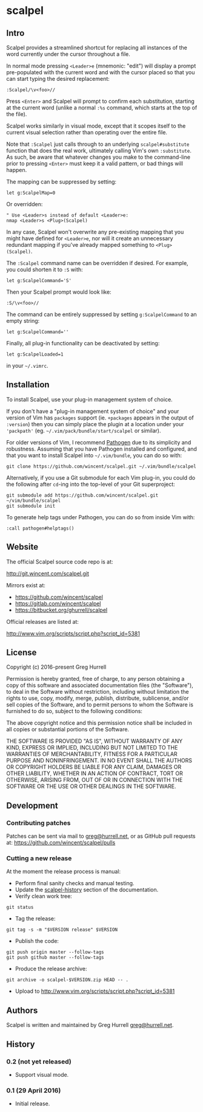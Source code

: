# scalpel

## Intro

Scalpel provides a streamlined shortcut for replacing all instances of the word currently under the cursor throughout a file.

In normal mode pressing `<Leader>e` (mnemonic: "edit") will display a prompt pre-populated with the current word and with the cursor placed so that you can start typing the desired replacement:

```
:Scalpel/\v<foo>//
```

Press `<Enter>` and Scalpel will prompt to confirm each substitution, starting at the current word (unlike a normal `:%s` command, which starts at the top of the file).

Scalpel works similarly in visual mode, except that it scopes itself to the current visual selection rather than operating over the entire file.

Note that `:Scalpel` just calls through to an underlying `scalpel#substitute` function that does the real work, ultimately calling Vim's own `:substitute`. As such, be aware that whatever changes you make to the command-line prior to pressing `<Enter>` must keep it a valid pattern, or bad things will happen.

The mapping can be suppressed by setting:

```
let g:ScalpelMap=0
```

Or overridden:

```
" Use <Leader>s instead of default <Leader>e:
nmap <Leader>s <Plug>(Scalpel)
```

In any case, Scalpel won't overwrite any pre-existing mapping that you might have defined for `<Leader>e`, nor will it create an unnecessary redundant mapping if you've already mapped something to `<Plug>(Scalpel)`.

The `:Scalpel` command name can be overridden if desired. For example, you could shorten it to `:S` with:

```
let g:ScalpelCommand='S'
```

Then your Scalpel prompt would look like:

```
:S/\v<foo>//
```

The command can be entirely suppressed by setting `g:ScalpelCommand` to an empty string:

```
let g:ScalpelCommand=''
```

Finally, all plug-in functionality can be deactivated by setting:

```
let g:ScalpelLoaded=1
```

in your `~/.vimrc`.

## Installation

To install Scalpel, use your plug-in management system of choice.

If you don't have a "plug-in management system of choice" and your version of Vim has `packages` support (ie. `+packages` appears in the output of `:version`) then you can simply place the plugin at a location under your `'packpath'` (eg. `~/.vim/pack/bundle/start/scalpel` or similar).

For older versions of Vim, I recommend [Pathogen](https://github.com/tpope/vim-pathogen) due to its simplicity and robustness. Assuming that you have Pathogen installed and configured, and that you want to install Scalpel into `~/.vim/bundle`, you can do so with:

```
git clone https://github.com/wincent/scalpel.git ~/.vim/bundle/scalpel
```

Alternatively, if you use a Git submodule for each Vim plug-in, you could do the following after `cd`-ing into the top-level of your Git superproject:

```
git submodule add https://github.com/wincent/scalpel.git ~/vim/bundle/scalpel
git submodule init
```

To generate help tags under Pathogen, you can do so from inside Vim with:

```
:call pathogen#helptags()
```

## Website

The official Scalpel source code repo is at:

http://git.wincent.com/scalpel.git

Mirrors exist at:

- https://github.com/wincent/scalpel
- https://gitlab.com/wincent/scalpel
- https://bitbucket.org/ghurrell/scalpel

Official releases are listed at:

http://www.vim.org/scripts/script.php?script_id=5381

## License

Copyright (c) 2016-present Greg Hurrell

Permission is hereby granted, free of charge, to any person obtaining a copy of this software and associated documentation files (the "Software"), to deal in the Software without restriction, including without limitation the rights to use, copy, modify, merge, publish, distribute, sublicense, and/or sell copies of the Software, and to permit persons to whom the Software is furnished to do so, subject to the following conditions:

The above copyright notice and this permission notice shall be included in all copies or substantial portions of the Software.

THE SOFTWARE IS PROVIDED "AS IS", WITHOUT WARRANTY OF ANY KIND, EXPRESS OR IMPLIED, INCLUDING BUT NOT LIMITED TO THE WARRANTIES OF MERCHANTABILITY, FITNESS FOR A PARTICULAR PURPOSE AND NONINFRINGEMENT. IN NO EVENT SHALL THE AUTHORS OR COPYRIGHT HOLDERS BE LIABLE FOR ANY CLAIM, DAMAGES OR OTHER LIABILITY, WHETHER IN AN ACTION OF CONTRACT, TORT OR OTHERWISE, ARISING FROM, OUT OF OR IN CONNECTION WITH THE SOFTWARE OR THE USE OR OTHER DEALINGS IN THE SOFTWARE.

## Development

### Contributing patches

Patches can be sent via mail to greg@hurrell.net, or as GitHub pull requests at: https://github.com/wincent/scalpel/pulls

### Cutting a new release

At the moment the release process is manual:

- Perform final sanity checks and manual testing.
- Update the [scalpel-history](#user-content-scalpel-history) section of the documentation.
- Verify clean work tree:

```
git status
```

- Tag the release:

```
git tag -s -m "$VERSION release" $VERSION
```

- Publish the code:

```
git push origin master --follow-tags
git push github master --follow-tags
```

- Produce the release archive:

```
git archive -o scalpel-$VERSION.zip HEAD -- .
```

- Upload to http://www.vim.org/scripts/script.php?script_id=5381

## Authors

Scalpel is written and maintained by Greg Hurrell <greg@hurrell.net>.

## History

### 0.2 (not yet released)

- Support visual mode.

### 0.1 (29 April 2016)

- Initial release.
